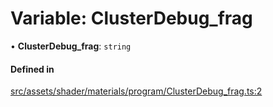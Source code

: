 # Variable: ClusterDebug\_frag

• **ClusterDebug\_frag**: `string`

#### Defined in

[src/assets/shader/materials/program/ClusterDebug_frag.ts:2](https://github.com/Orillusion/orillusion/blob/main/src/assets/shader/materials/program/ClusterDebug_frag.ts#L2)
